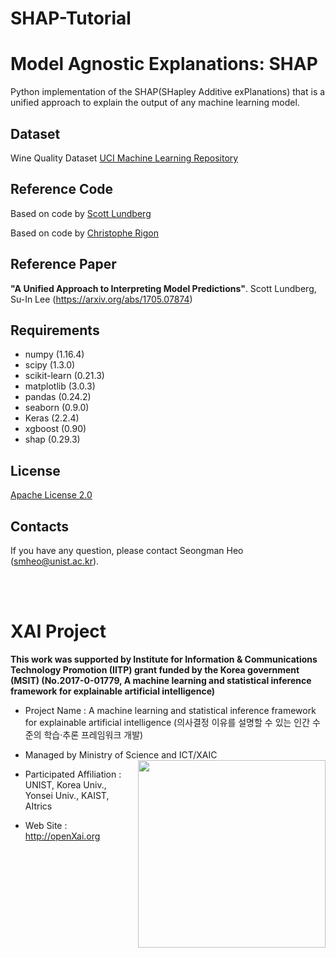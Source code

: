 # SHAP-Tutorial


Model Agnostic Explanations: SHAP
==
Python implementation of the SHAP(SHapley Additive exPlanations) that is a unified approach to explain the output of any machine learning model.

## Dataset 
Wine Quality Dataset [UCI Machine Learning Repository](https://archive.ics.uci.edu/ml/datasets/wine+quality)

## Reference Code 
Based on code by [Scott Lundberg](https://github.com/slundberg/shap)

Based on code by [Christophe Rigon](https://www.kaggle.com/datacog314/tutorial-machine-learning-interpretability)

## Reference Paper 
**"A Unified Approach to Interpreting Model Predictions"**. Scott Lundberg, Su-In Lee (https://arxiv.org/abs/1705.07874)

## Requirements 
+ numpy (1.16.4)
+ scipy (1.3.0)
+ scikit-learn (0.21.3)
+ matplotlib (3.0.3)
+ pandas (0.24.2)
+ seaborn (0.9.0)
+ Keras (2.2.4)
+ xgboost (0.90)
+ shap (0.29.3)

## License
[Apache License 2.0](https://github.com/OpenXAIProject/tutorials/blob/master/LICENSE "Apache")

## Contacts
If you have any question, please contact  Seongman Heo (smheo@unist.ac.kr).

<br /> 
<br />

# XAI Project 

**This work was supported by Institute for Information & Communications Technology Promotion (IITP) grant funded by the Korea government (MSIT) (No.2017-0-01779, A machine learning and statistical inference framework for explainable artificial intelligence)**

+ Project Name : A machine learning and statistical inference framework for explainable artificial intelligence (의사결정 이유를 설명할 수 있는 인간 수준의 학습·추론 프레임워크 개발)

+ Managed by Ministry of Science and ICT/XAIC <img align="right" src="http://xai.unist.ac.kr/static/img/logos/XAIC_logo.png" width=300px>

+ Participated Affiliation : UNIST, Korea Univ., Yonsei Univ., KAIST, AItrics  

+ Web Site : <http://openXai.org>


